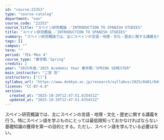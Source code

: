 ```yaml
---
id: "course:22353"
type: "course-catalog"
department: "nan"
course_code: "22353"
course_title: "スペイン研究概論 ／INTRODUCTION TO SPANISH STUDIES"
title: "スペイン研究概論 ／INTRODUCTION TO SPANISH STUDIES"
summary: "スペイン研究概論では、主にスペインの言語・地理・文化・歴史に関する講義を行う。特にスペイン語を学ぶものにとっては最低限知っておかなければならない基礎知識の獲得を第一の目的とする。ただし、スペイン語を学んでいる必要はない。"
tags: []
campus: ""
term: ""
period: "月4／Mon 4"
course_type: "春学期／Spring"
credits: 2
year: "2025年度／2025 Academic Year 春学期／SPRING SEMESTER"
main_instructor: "二宮 哲"
instructors: ["[]"]
syllabus_url: "https://www.dokkyo.ac.jp/research/syllabus/2025/0401/0401_22353_ja_JP.html"
license: "CC-BY-4.0"
version:
  created_at: "2025-10-29T12:47:51.635451Z"
  updated_at: "2025-10-29T12:47:51.635451Z"
---
```

スペイン研究概論では、主にスペインの言語・地理・文化・歴史に関する講義を行う。特にスペイン語を学ぶものにとっては最低限知っておかなければならない基礎知識の獲得を第一の目的とする。ただし、スペイン語を学んでいる必要はない。
